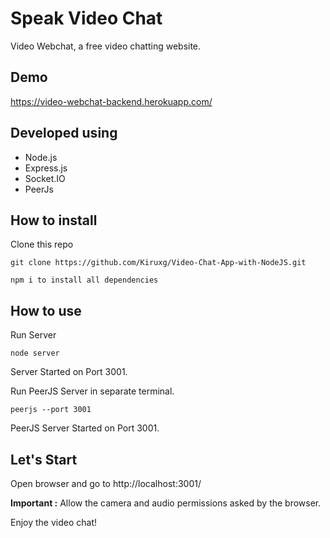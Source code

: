 # Speak Video Chat

Video Webchat, a free video chatting website.

## Demo

https://video-webchat-backend.herokuapp.com/

## Developed using

- Node.js
- Express.js
- Socket.IO
- PeerJs

## How to install

Clone this repo

    git clone https://github.com/Kiruxg/Video-Chat-App-with-NodeJS.git

    npm i to install all dependencies

## How to use

Run Server

    node server

Server Started on Port 3001.

Run PeerJS Server in separate terminal.

    peerjs --port 3001

PeerJS Server Started on Port 3001.

## Let's Start

Open browser and go to http://localhost:3001/

**Important :** Allow the camera and audio permissions asked by the browser.

Enjoy the video chat!
